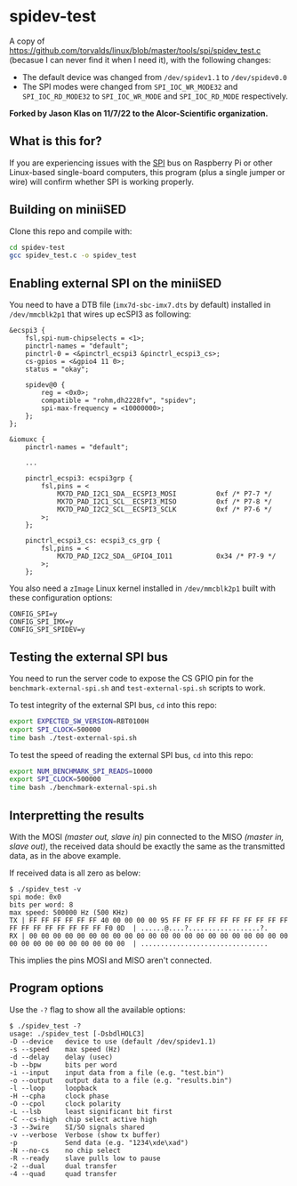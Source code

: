 # spidev-test

A copy of https://github.com/torvalds/linux/blob/master/tools/spi/spidev_test.c
(becasue I can never find it when I need it), with the following changes:

 * The default device was changed from `/dev/spidev1.1` to `/dev/spidev0.0`
 * The SPI modes were changed from `SPI_IOC_WR_MODE32` and `SPI_IOC_RD_MODE32` to
   `SPI_IOC_WR_MODE` and `SPI_IOC_RD_MODE` respectively.

**Forked by Jason Klas on 11/7/22 to the Alcor-Scientific organization.**

## What is this for?

If you are experiencing issues with the [SPI](https://en.wikipedia.org/wiki/Serial_Peripheral_Interface_Bus)
bus on Raspberry Pi or other Linux-based single-board computers, this program
(plus a single jumper or wire) will confirm whether SPI is working properly.

## Building on miniiSED

Clone this repo and compile with:

```bash
cd spidev-test
gcc spidev_test.c -o spidev_test
```

## Enabling external SPI on the miniiSED

You need to have a DTB file (`imx7d-sbc-imx7.dts` by default) installed in `/dev/mmcblk2p1` that wires up ecSPI3 as following:

```
&ecspi3 {
	fsl,spi-num-chipselects = <1>;
	pinctrl-names = "default";
	pinctrl-0 = <&pinctrl_ecspi3 &pinctrl_ecspi3_cs>;
	cs-gpios = <&gpio4 11 0>;
	status = "okay";

	spidev@0 {
		reg = <0x0>;
		compatible = "rohm,dh2228fv", "spidev";
		spi-max-frequency = <10000000>;
	};
};

&iomuxc {
	pinctrl-names = "default";

    ...

	pinctrl_ecspi3: ecspi3grp {
		fsl,pins = <
			MX7D_PAD_I2C1_SDA__ECSPI3_MOSI          0xf /* P7-7 */
			MX7D_PAD_I2C1_SCL__ECSPI3_MISO          0xf /* P7-8 */
			MX7D_PAD_I2C2_SCL__ECSPI3_SCLK          0xf /* P7-6 */
		>;
	};

	pinctrl_ecspi3_cs: ecspi3_cs_grp {
		fsl,pins = <
			MX7D_PAD_I2C2_SDA__GPIO4_IO11           0x34 /* P7-9 */
		>;
	};
```

You also need a `zImage` Linux kernel installed in `/dev/mmcblk2p1` built with these configuration options:

```
CONFIG_SPI=y
CONFIG_SPI_IMX=y
CONFIG_SPI_SPIDEV=y
```

## Testing the external SPI bus

You need to run the server code to expose the CS GPIO pin for the `benchmark-external-spi.sh` and `test-external-spi.sh` scripts to work.

To test integrity of the external SPI bus, `cd` into this repo:

```bash
export EXPECTED_SW_VERSION=RBT0100H
export SPI_CLOCK=500000
time bash ./test-external-spi.sh
```

To test the speed of reading the external SPI bus, `cd` into this repo:

```bash
export NUM_BENCHMARK_SPI_READS=10000
export SPI_CLOCK=500000
time bash ./benchmark-external-spi.sh
```

## Interpretting the results

With the MOSI _(master out, slave in)_ pin connected to the MISO _(master in,
slave out)_, the received data should be exactly the same as the transmitted data,
as in the above example.

If received data is all zero as below:

    $ ./spidev_test -v
    spi mode: 0x0
    bits per word: 8
    max speed: 500000 Hz (500 KHz)
    TX | FF FF FF FF FF FF 40 00 00 00 00 95 FF FF FF FF FF FF FF FF FF FF FF FF FF FF FF FF FF FF F0 0D  | ......@....?..................?.
    RX | 00 00 00 00 00 00 00 00 00 00 00 00 00 00 00 00 00 00 00 00 00 00 00 00 00 00 00 00 00 00 00 00  | ................................

This implies the pins MOSI and MISO aren't connected.

## Program options

Use the `-?` flag to show all the available options:

    $ ./spidev_test -?
    usage: ./spidev_test [-DsbdlHOLC3]
    -D --device   device to use (default /dev/spidev1.1)
    -s --speed    max speed (Hz)
    -d --delay    delay (usec)
    -b --bpw      bits per word
    -i --input    input data from a file (e.g. "test.bin")
    -o --output   output data to a file (e.g. "results.bin")
    -l --loop     loopback
    -H --cpha     clock phase
    -O --cpol     clock polarity
    -L --lsb      least significant bit first
    -C --cs-high  chip select active high
    -3 --3wire    SI/SO signals shared
    -v --verbose  Verbose (show tx buffer)
    -p            Send data (e.g. "1234\xde\xad")
    -N --no-cs    no chip select
    -R --ready    slave pulls low to pause
    -2 --dual     dual transfer
    -4 --quad     quad transfer
